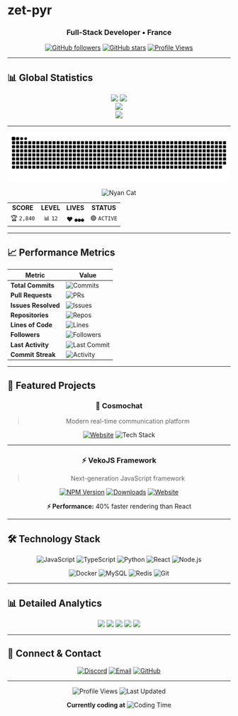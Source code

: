 # zet-pyr

<div align="center">

### **Full-Stack Developer • France**  

[![GitHub followers](https://img.shields.io/github/followers/zet-pyr?style=for-the-badge&color=0366d6&logo=github)](https://github.com/zet-pyr)
[![GitHub stars](https://img.shields.io/github/stars/zet-pyr?style=for-the-badge&color=0366d6&logo=github)](https://github.com/zet-pyr)
[![Profile Views](https://komarev.com/ghpvc/?username=zet-pyr&style=for-the-badge&color=0366d6&label=PROFILE%20VIEWS)](https://github.com/zet-pyr)

---

</div>

## 📊 Global Statistics

<div align="center">
  <img height="180em" src="https://github-readme-stats-sigma-five.vercel.app/api?username=zet-pyr&show_icons=true&theme=github_dark&include_all_commits=true&count_private=true&hide_border=true&bg_color=0d1117"/>
  <img height="180em" src="https://github-readme-stats-sigma-five.vercel.app/api/top-langs/?username=zet-pyr&layout=compact&theme=github_dark&hide_border=true&bg_color=0d1117"/>
</div>

<div align="center">
  <img src="https://github-readme-streak-stats.herokuapp.com/?user=zet-pyr&theme=github-dark-blue&hide_border=true&background=0d1117"/>
</div>

<div align="center">
  <img src="https://github-readme-activity-graph.vercel.app/graph?username=zet-pyr&theme=github-compact&hide_border=true&bg_color=0d1117&color=58a6ff&line=58a6ff&point=f0f6fc"/>
</div>

---

<div align="center">

<img src="https://raw.githubusercontent.com/Platane/snk/output/github-contribution-grid-snake-dark.svg" alt="Snake eating my contributions"/>

![Nyan Cat](https://media.giphy.com/media/sIIhZliB2McAo/giphy.gif)

<table>
<tr>
<td align="center"><strong>SCORE</strong></td>
<td align="center"><strong>LEVEL</strong></td>
<td align="center"><strong>LIVES</strong></td>
<td align="center"><strong>STATUS</strong></td>
</tr>
<tr>
<td align="center">🏆 <code>2,840</code></td>
<td align="center">📊 <code>12</code></td>
<td align="center">❤️ <code>●●●</code></td>
<td align="center">🟢 <code>ACTIVE</code></td>
</tr>
</table>

</div>

---

## 📈 Performance Metrics

<div align="center">
  
| Metric | Value |
|--------|-------|
| **Total Commits** | ![Commits](https://img.shields.io/badge/dynamic/json?url=https://api.github.com/search/commits?q=author:zet-pyr&query=$.total_count&label=Commits&style=flat-square&color=58a6ff) |
| **Pull Requests** | ![PRs](https://img.shields.io/badge/dynamic/json?url=https://api.github.com/search/issues?q=author:zet-pyr+type:pr&query=$.total_count&label=PRs&style=flat-square&color=58a6ff) |
| **Issues Resolved** | ![Issues](https://img.shields.io/badge/dynamic/json?url=https://api.github.com/search/issues?q=author:zet-pyr+type:issue+is:closed&query=$.total_count&label=Issues&style=flat-square&color=58a6ff) |
| **Repositories** | ![Repos](https://img.shields.io/badge/dynamic/json?url=https://api.github.com/users/zet-pyr&query=$.public_repos&label=Repos&style=flat-square&color=58a6ff) |
| **Lines of Code** | ![Lines](https://img.shields.io/tokei/lines/github/zet-pyr/zet-pyr?style=flat-square&color=58a6ff&label=Lines) |
| **Followers** | ![Followers](https://img.shields.io/github/followers/zet-pyr?style=flat-square&color=58a6ff) |
| **Last Activity** | ![Last Commit](https://img.shields.io/github/last-commit/zet-pyr/zet-pyr?style=flat-square&color=58a6ff) |
| **Commit Streak** | ![Activity](https://img.shields.io/github/commit-activity/w/zet-pyr?style=flat-square&color=58a6ff) |

</div>

---

## 🚀 Featured Projects

<div align="center">

### **🌟 Cosmochat**
> Modern real-time communication platform

[![Website](https://img.shields.io/website?url=https://cosmochat.app&style=for-the-badge&label=LIVE%20DEMO&color=00C851)](https://cosmochat.app/)
![Tech Stack](https://img.shields.io/badge/Stack-Node.js%20|%20Socket.io%20|%20MySQL%20|%20Redis-blue?style=for-the-badge)

---

### **⚡ VekoJS Framework**
> Next-generation JavaScript framework

[![NPM Version](https://img.shields.io/npm/v/veko?style=for-the-badge&color=cb3837&logo=npm)](https://npmjs.com/package/veko)
[![Downloads](https://img.shields.io/npm/dt/veko?style=for-the-badge&color=cb3837)](https://npmjs.com/package/veko)
[![Website](https://img.shields.io/badge/Website-vekojs.dev-blue?style=for-the-badge)](https://vekojs.dev/)

**⚡ Performance:** 40% faster rendering than React

</div>

---

## 🛠 Technology Stack

<div align="center">

![JavaScript](https://img.shields.io/badge/JavaScript-F7DF1E?style=for-the-badge&logo=javascript&logoColor=black)
![TypeScript](https://img.shields.io/badge/TypeScript-3178C6?style=for-the-badge&logo=typescript&logoColor=white)
![Python](https://img.shields.io/badge/Python-3776AB?style=for-the-badge&logo=python&logoColor=white)
![React](https://img.shields.io/badge/React-61DAFB?style=for-the-badge&logo=react&logoColor=black)
![Node.js](https://img.shields.io/badge/Node.js-339933?style=for-the-badge&logo=node.js&logoColor=white)

![Docker](https://img.shields.io/badge/Docker-2496ED?style=for-the-badge&logo=docker&logoColor=white)
![MySQL](https://img.shields.io/badge/MySQL-4479A1?style=for-the-badge&logo=mysql&logoColor=white)
![Redis](https://img.shields.io/badge/Redis-DC382D?style=for-the-badge&logo=redis&logoColor=white)
![Git](https://img.shields.io/badge/Git-F05032?style=for-the-badge&logo=git&logoColor=white)

</div>

---

## 📊 Detailed Analytics

<div align="center">
  <img src="https://github-profile-summary-cards.vercel.app/api/cards/profile-details?username=zet-pyr&theme=github_dark"/>
  <img src="https://github-profile-summary-cards.vercel.app/api/cards/repos-per-language?username=zet-pyr&theme=github_dark"/>
  <img src="https://github-profile-summary-cards.vercel.app/api/cards/most-commit-language?username=zet-pyr&theme=github_dark"/>
  <img src="https://github-profile-summary-cards.vercel.app/api/cards/stats?username=zet-pyr&theme=github_dark"/>
  <img src="https://github-profile-summary-cards.vercel.app/api/cards/productive-time?username=zet-pyr&theme=github_dark&utcOffset=1"/>
</div>

---

## 🔗 Connect & Contact

<div align="center">
  
[![Discord](https://img.shields.io/badge/Discord-7289DA?style=for-the-badge&logo=discord&logoColor=white)](https://discord.gg/zetchatori)
[![Email](https://img.shields.io/badge/Email-0078D4?style=for-the-badge&logo=microsoftoutlook&logoColor=white)](mailto:zetchatori_view@outlook.fr)
[![GitHub](https://img.shields.io/badge/GitHub-181717?style=for-the-badge&logo=github&logoColor=white)](https://github.com/zet-pyr)

---

![Profile Views](https://komarev.com/ghpvc/?username=zet-pyr&style=flat-square&color=58a6ff&label=Profile%20Views)
![Last Updated](https://img.shields.io/github/last-commit/zet-pyr/zet-pyr?label=Profile%20Updated&style=flat-square&color=58a6ff)

**Currently coding at** ![Coding Time](https://img.shields.io/badge/dynamic/json?url=https://api.github.com/users/zet-pyr&query=$.updated_at&label=Last%20Seen&style=flat-square&color=58a6ff)

</div>
